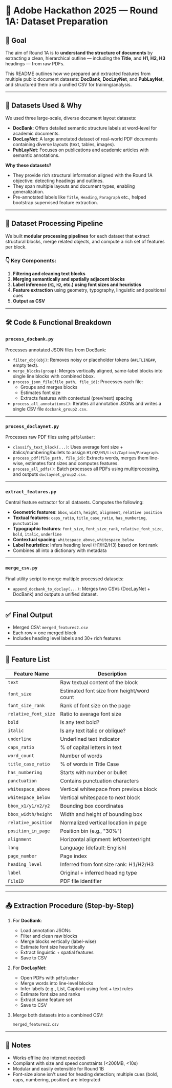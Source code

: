 # 📘 Adobe Hackathon 2025 — Round 1A: Dataset Preparation

## 🚀 Goal

The aim of Round 1A is to **understand the structure of documents** by extracting a clean, hierarchical outline — including the **Title**, and **H1, H2, H3** headings — from raw PDFs.

This README outlines how we prepared and extracted features from multiple public document datasets: **DocBank**, **DocLayNet**, and **PubLayNet**, and structured them into a unified CSV for training/analysis.

---

## 📂 Datasets Used & Why

We used three large-scale, diverse document layout datasets:

- **DocBank**: Offers detailed semantic structure labels at word-level for academic documents.
- **DocLayNet**: A large annotated dataset of real-world PDF documents containing diverse layouts (text, tables, images).
- **PubLayNet**: Focuses on publications and academic articles with semantic annotations.

**Why these datasets?**

- They provide rich structural information aligned with the Round 1A objective: detecting headings and outlines.
- They span multiple layouts and document types, enabling generalization.
- Pre-annotated labels like `Title`, `Heading`, `Paragraph` etc., helped bootstrap supervised feature extraction.

---

## 🧱 Dataset Processing Pipeline

We built **modular processing pipelines** for each dataset that extract structural blocks, merge related objects, and compute a rich set of features per block.

### 👇 Key Components:

1. **Filtering and cleaning text blocks**
2. **Merging semantically and spatially adjacent blocks**
3. **Label inference (`H1`, `H2`, etc.) using font sizes and heuristics**
4. **Feature extraction** using geometry, typography, linguistic and positional cues
5. **Output as CSV**

---

## 🛠 Code & Functional Breakdown

### `process_docbank.py`

Processes annotated JSON files from DocBank:

- `filter_obj(obj)`: Removes noisy or placeholder tokens (`##LTLINE##`, empty text).
- `merge_blocks(group)`: Merges vertically aligned, same-label blocks into single line blocks with combined bbox.
- `process_json_file(file_path, file_id)`: Processes each file:
  - Groups and merges blocks
  - Estimates font size
  - Extracts features with contextual (prev/next) spacing
- `process_all_annotations()`: Iterates all annotation JSONs and writes a single CSV file `docbank_group2.csv`.

---

### `process_doclaynet.py`

Processes raw PDF files using `pdfplumber`:

- `classify_text_block(...)`: Uses average font size + italics/numbering/bullets to assign `H1/H2/H3/List/Caption/Paragraph`.
- `process_pdf(file_path, file_id)`: Extracts words, merges them line-wise, estimates font sizes and computes features.
- `process_all_pdfs()`: Batch processes all PDFs using multiprocessing, and outputs `doclaynet_group2.csv`.

---

### `extract_features.py`

Central feature extractor for all datasets. Computes the following:

- **Geometric features**: `bbox`, `width`, `height`, `alignment`, `relative position`
- **Textual features**: `caps_ratio`, `title_case_ratio`, `has_numbering`, `punctuation`
- **Typographic features**: `font_size`, `font_size_rank`, `relative_font_size`, `bold`, `italic`, `underline`
- **Contextual spacing**: `whitespace_above`, `whitespace_below`
- **Label heuristics**: Infers heading level (H1/H2/H3) based on font rank
- Combines all into a dictionary with metadata

---

### `merge_csv.py`

Final utility script to merge multiple processed datasets:

- `append_docbank_to_doclay(...)`: Merges two CSVs (DocLayNet + DocBank) and outputs a unified dataset.

---

## ✅ Final Output

- Merged CSV: `merged_features2.csv`
- Each row = one merged block
- Includes heading level labels and 30+ rich features

---

## 📑 Feature List

| Feature Name           | Description |
|------------------------|-------------|
| `text`                | Raw textual content of the block |
| `font_size`           | Estimated font size from height/word count |
| `font_size_rank`      | Rank of font size on the page |
| `relative_font_size`  | Ratio to average font size |
| `bold`                | Is any text bold? |
| `italic`              | Is any text italic or oblique? |
| `underline`           | Underlined text indicator |
| `caps_ratio`          | % of capital letters in text |
| `word_count`          | Number of words |
| `title_case_ratio`    | % of words in Title Case |
| `has_numbering`       | Starts with number or bullet |
| `punctuation`         | Contains punctuation characters |
| `whitespace_above`    | Vertical whitespace from previous block |
| `whitespace_below`    | Vertical whitespace to next block |
| `bbox_x1/y1/x2/y2`    | Bounding box coordinates |
| `bbox_width/height`   | Width and height of bounding box |
| `relative_position`   | Normalized vertical location in page |
| `position_in_page`    | Position bin (e.g., "30%") |
| `alignment`           | Horizontal alignment: left/center/right |
| `lang`                | Language (default: English) |
| `page_number`         | Page index |
| `heading_level`       | Inferred from font size rank: H1/H2/H3 |
| `label`               | Original + inferred heading type |
| `FileID`              | PDF file identifier |

---

## 📤 Extraction Procedure (Step-by-Step)

1. For **DocBank**:
    - Load annotation JSONs
    - Filter and clean raw blocks
    - Merge blocks vertically (label-wise)
    - Estimate font size heuristically
    - Extract linguistic + spatial features
    - Save to CSV

2. For **DocLayNet**:
    - Open PDFs with `pdfplumber`
    - Merge words into line-level blocks
    - Infer labels (e.g., List, Caption) using font + text rules
    - Estimate font size and ranks
    - Extract same feature set
    - Save to CSV

3. Merge both datasets into a combined CSV:
    ```bash
    merged_features2.csv
    ```

---

## 🧪 Notes

- Works offline (no internet needed)
- Compliant with size and speed constraints (<200MB, <10s)
- Modular and easily extensible for Round 1B
- Font-size alone isn't used for heading detection; multiple cues (bold, caps, numbering, position) are integrated

